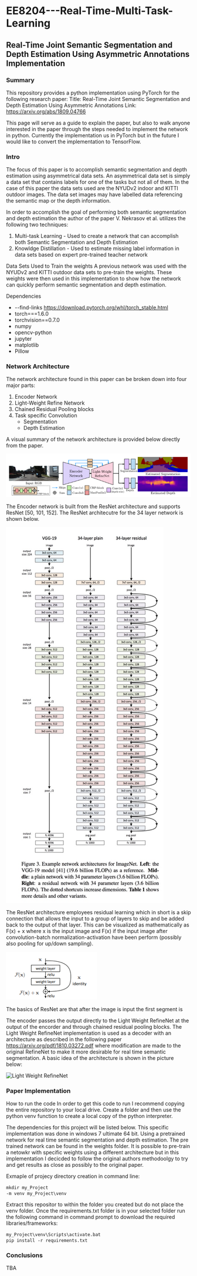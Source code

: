 # EE8204---Real-Time-Multi-Task-Learning
## Real-Time Joint Semantic Segmentation and Depth Estimation Using Asymmetric Annotations Implementation

### Summary
This repository provides a python implementation using PyTorch for the following research paper:
Title: Real-Time Joint Semantic Segmentation and Depth Estimation Using Asymmetric Annotations
Link: https://arxiv.org/abs/1809.04766

This page will serve as a guide to explain the paper, but also to walk anyone interested in the paper through the steps needed to implement the network in python.
Currently the implementation us in PyTorch but in the future I would like to convert the implementation to TensorFlow.

### Intro
The focus of this paper is to accomplish semantic segmentation and depth estimation using asymmetrical data sets. An asymmetrical data set is simply a data set that contains labels for one of the tasks but not all of them. In the case of this paper the data sets used are the NYUDv2 indoor and KITTI outdoor images. The data set images may have labelled data referencing the semantic map or the depth information.

In order to accomplish the goal of performing both semantic segmentation and depth estimation the author of the paper V. Nekrasov et al. utilizes the following two techniques:
1. Multi-task Learning - Used to create a network that can accomplish both Semantic Segmentation and Depth Estimation
2. Knowldge Distillation - Used to estimate missing label information in data sets based on expert pre-trained teacher network

Data Sets Used to Train the weights
A previous network was used with the NYUDv2 and KITTI outdoor data sets to pre-train the weights. These weights were then used in this implementation to show how the network can quickly perform semantic segmentation and depth estimation.

Dependencies
* --find-links https://download.pytorch.org/whl/torch_stable.html
* torch===1.6.0
* torchvision==0.7.0
* numpy
* opencv-python
* jupyter
* matplotlib
* Pillow

### Network Architecture

The network architecture found in this paper can be broken down into four major parts:
1. Encoder Network
2. Light-Weight Refine Network
3. Chained Residual Pooling blocks
4. Task specific Convolution
    - Segmentation
    - Depth Estimation

A visual summary of the network architecture is provided below directly from the paper.

![Network Architecture](https://github.com/AleksBanbur/EE8204---Real-Time-Multi-Task-Learning/blob/master/Images/Network_architecture.PNG?raw=true)
  
The Encoder network is built from the ResNet architecture and supports ResNet [50, 101, 152]. The ResNet architecutre for the 34 layer network is shown below.
 
![ResNet_34](https://github.com/AleksBanbur/EE8204---Real-Time-Multi-Task-Learning/blob/master/Images/ResNEt_34_Arch.png?raw=true)
 
The ResNet architecture employees residual learning which in short is a skip connection that allows the input to a group of layers to skip and be added back to the output of that layer. This can be visualized as mathematically as F(x) + x where x is the input image and F(x) if the input image after convolution-batch normalization-activation have been perform (possibly also pooling for up/down sampling).

![Skip_Connection](https://github.com/AleksBanbur/EE8204---Real-Time-Multi-Task-Learning/blob/master/Images/Skip_Connection.PNG?raw=true)

The basics of ResNet are that after the image is input the first segment is 

The encoder passes the output directly to the Light Weight RefineNet at the output of the encorder and through chained residual pooling blocks. The Light Weight RefineNet implementation is used as a decoder with an architecture as described in the following paper https://arxiv.org/pdf/1810.03272.pdf where modification are made to the original RefineNet to make it more desirable for real time semantic segmentation. A basic idea of the architecture is shown in the picture below:

![Light Weight RefineNet]()



  

### Paper Implementation

How to run the code
In order to get this code to run I recommend copying the entire repository to your local drive. Create a folder and then use the python venv function to create a local copy of the python interpreter.

The dependencies for this project will be listed below. This specific implementation was done in windows 7 ultimate 64 bit. Using a pretrained network for real time semantic segmentation and depth estimation. The pre trained network can be found in the weights folder. It is possible to pre-train a netowkr with specific weights using a different architecture but in this implementation I decicded to follow the original authors methodoolgy to try and get results as close as possibly to the original paper.

Exmaple of projecy directory creation in command line:
```
mkdir my_Project
-m venv my_Project\venv
```
Extract this repositor to within the folder you created but do not place the venv folder. Once the requirements.txt folder is in your selected folder run the following command in command prompt to download the required libraries/frameworks:
```
my_Project\venv\Scripts\activate.bat
pip install -r requirements.txt
```
### Conclusions

TBA










